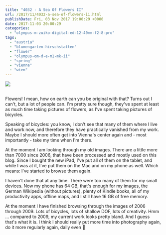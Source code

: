 ```yaml
---
title: "4032 - A Sea Of Flowers II"
url: /2017/11/4032-a-sea-of-flowers-ii.html
publishDate: Fri, 03 Nov 2017 19:00:29 +0000
date: 2017-11-03 20:00:29
categories: 
  - "olympus-m-zuiko-digital-ed-12-40mm-f2-8-pro"
tags: 
  - "austria"
  - "blumengarten-hirschstatten"
  - "flower"
  - "olympus-om-d-e-m1-mk-ii"
  - "spring"
  - "vienna"
  - "wien"
---
```

<div class="container">
<div class="center"><a target="_blank" href="https://d25zfm9zpd7gm5.cloudfront.net/1200x1200/2017/20170502_173900_lr.jpg"><img class="webfeedsFeaturedVisual" src="https://d25zfm9zpd7gm5.cloudfront.net/0600x0600/2017/20170502_173900_lr.jpg" /></a></div>
</div>
<br />

Flowers! I mean, how on earth can you be original with that? Turns out I can't, but a lot of people can. I'm pretty sure though, they've spent at least as much time taking pictures of flowers, as I've spent taking pictures of bicycles.

Speaking of bicycles: you know, I don't see that many of them where I live and work now, and therefore they have practically vanished from my work. Maybe I should more often get into Vienna's center again and - most importantly - take my time when I'm there. 

<a target="_blank" href="https://d25zfm9zpd7gm5.cloudfront.net/1200x1200/2017/20170502_174025_lr.jpg"><img style="margin: 0pt 0px 0pt 10px; float: right;" src="https://d25zfm9zpd7gm5.cloudfront.net/0150x0150/2017/20170502_174025_lr.jpg" alt="" border="0" /></a> At the moment I am looking through my old images. There are a little more than 7000 since 2006, that have been processed and mostly used on this blog. Since I bought the new iPad, I've put all of them on the tablet, and while I was at it, I've put them on the Mac and on my phone as well. Which means: I've started to browse them again.

I haven't done that at any time. There were too many of them for my small devices. Now my phone has 64 GB, that's enough for my images, the German Wikipedia (without pictures), plenty of Kindle books, all of my productivity apps, offline maps, and I still have 16 GB of free memory.

At the moment I have finished browsing through the images of 2006 through 2009. Lots of bicycles, lots of shallow DOF, lots of creativity. Hmm ... compared to 2009, my current work looks pretty bland. And I guess that's what it is. I think I should really put more time into photography again, do it more regularly again, daily even 🙂
